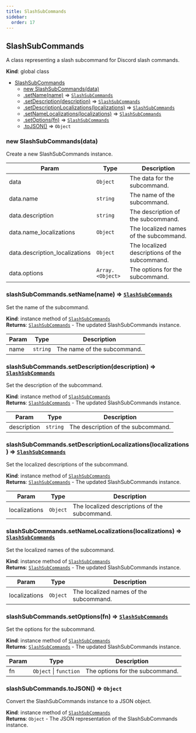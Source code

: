```yaml
---
title: SlashSubCommands
sidebar:
  order: 17
---
```




## SlashSubCommands
A class representing a slash subcommand for Discord slash commands.

**Kind**: global class  

* [SlashSubCommands](#SlashSubCommands)
    * [new SlashSubCommands(data)](#new_SlashSubCommands_new)
    * [.setName(name)](#SlashSubCommands+setName) ⇒ [<code>SlashSubCommands</code>](#SlashSubCommands)
    * [.setDescription(description)](#SlashSubCommands+setDescription) ⇒ [<code>SlashSubCommands</code>](#SlashSubCommands)
    * [.setDescriptionLocalizations(localizations)](#SlashSubCommands+setDescriptionLocalizations) ⇒ [<code>SlashSubCommands</code>](#SlashSubCommands)
    * [.setNameLocalizations(localizations)](#SlashSubCommands+setNameLocalizations) ⇒ [<code>SlashSubCommands</code>](#SlashSubCommands)
    * [.setOptions(fn)](#SlashSubCommands+setOptions) ⇒ [<code>SlashSubCommands</code>](#SlashSubCommands)
    * [.toJSON()](#SlashSubCommands+toJSON) ⇒ <code>Object</code>

<a name="new_SlashSubCommands_new"></a>

### new SlashSubCommands(data)
Create a new SlashSubCommands instance.


| Param | Type | Description |
| --- | --- | --- |
| data | <code>Object</code> | The data for the subcommand. |
| data.name | <code>string</code> | The name of the subcommand. |
| data.description | <code>string</code> | The description of the subcommand. |
| data.name_localizations | <code>Object</code> | The localized names of the subcommand. |
| data.description_localizations | <code>Object</code> | The localized descriptions of the subcommand. |
| data.options | <code>Array.&lt;Object&gt;</code> | The options for the subcommand. |

<a name="SlashSubCommands+setName"></a>

### slashSubCommands.setName(name) ⇒ [<code>SlashSubCommands</code>](#SlashSubCommands)
Set the name of the subcommand.

**Kind**: instance method of [<code>SlashSubCommands</code>](#SlashSubCommands)  
**Returns**: [<code>SlashSubCommands</code>](#SlashSubCommands) - The updated SlashSubCommands instance.  

| Param | Type | Description |
| --- | --- | --- |
| name | <code>string</code> | The name of the subcommand. |

<a name="SlashSubCommands+setDescription"></a>

### slashSubCommands.setDescription(description) ⇒ [<code>SlashSubCommands</code>](#SlashSubCommands)
Set the description of the subcommand.

**Kind**: instance method of [<code>SlashSubCommands</code>](#SlashSubCommands)  
**Returns**: [<code>SlashSubCommands</code>](#SlashSubCommands) - The updated SlashSubCommands instance.  

| Param | Type | Description |
| --- | --- | --- |
| description | <code>string</code> | The description of the subcommand. |

<a name="SlashSubCommands+setDescriptionLocalizations"></a>

### slashSubCommands.setDescriptionLocalizations(localizations) ⇒ [<code>SlashSubCommands</code>](#SlashSubCommands)
Set the localized descriptions of the subcommand.

**Kind**: instance method of [<code>SlashSubCommands</code>](#SlashSubCommands)  
**Returns**: [<code>SlashSubCommands</code>](#SlashSubCommands) - The updated SlashSubCommands instance.  

| Param | Type | Description |
| --- | --- | --- |
| localizations | <code>Object</code> | The localized descriptions of the subcommand. |

<a name="SlashSubCommands+setNameLocalizations"></a>

### slashSubCommands.setNameLocalizations(localizations) ⇒ [<code>SlashSubCommands</code>](#SlashSubCommands)
Set the localized names of the subcommand.

**Kind**: instance method of [<code>SlashSubCommands</code>](#SlashSubCommands)  
**Returns**: [<code>SlashSubCommands</code>](#SlashSubCommands) - The updated SlashSubCommands instance.  

| Param | Type | Description |
| --- | --- | --- |
| localizations | <code>Object</code> | The localized names of the subcommand. |

<a name="SlashSubCommands+setOptions"></a>

### slashSubCommands.setOptions(fn) ⇒ [<code>SlashSubCommands</code>](#SlashSubCommands)
Set the options for the subcommand.

**Kind**: instance method of [<code>SlashSubCommands</code>](#SlashSubCommands)  
**Returns**: [<code>SlashSubCommands</code>](#SlashSubCommands) - The updated SlashSubCommands instance.  

| Param | Type | Description |
| --- | --- | --- |
| fn | <code>Object</code> \| <code>function</code> | The options for the subcommand. |

<a name="SlashSubCommands+toJSON"></a>

### slashSubCommands.toJSON() ⇒ <code>Object</code>
Convert the SlashSubCommands instance to a JSON object.

**Kind**: instance method of [<code>SlashSubCommands</code>](#SlashSubCommands)  
**Returns**: <code>Object</code> - The JSON representation of the SlashSubCommands instance.  
